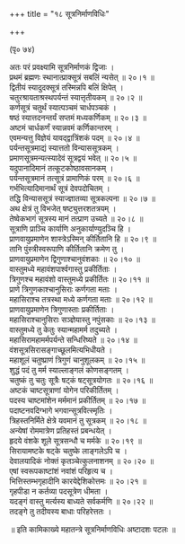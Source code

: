 +++
title = "१८ सूत्रनिर्माणविधिः"

+++
  
(पृ० ७४)  
  
अतः परं प्रवक्ष्यामि सूत्रनिर्माणकं द्विजाः ।  
प्रथमं ब्रह्मणः स्थानात्प्राक्सूत्रं सबलिं न्यसेत् ॥ २०।१ ॥  
द्वितीयं स्यादुदक्सूत्रं तस्मिन्नपि बलिं क्षिपेत् ।  
चतुरश्रायताश्रस्थपर्यन्तं स्यात्तृतीयकम् ॥ २०।२ ॥  
कर्णसूत्रं चतुर्थं स्यात्पञ्चमं चार्धपञ्चकं ।  
षष्ठं स्यात्तदनन्तर्यं सप्तमं मध्यकर्णिकम् ॥ २०।३ ॥  
अष्टमं चार्धकर्णं स्यान्नवमं कर्णिकान्तरम् ।  
एवमन्यत्तु विज्ञेयं यावद्द्वात्रिंशकं पदम् ॥ २०।४ ॥  
पर्यन्तसूत्रमाद्यं स्यात्ततो विन्याससूत्रकम् ।  
प्रमाणसूत्रमन्यत्स्यादेवं सूत्रद्वयं भवेत् ॥ २०।५ ॥  
यदुपानादिमानं तत्कूटकोष्ठावसानकम् ।  
पर्यन्तसूत्रमानं तत्सूत्रं प्रामाणिकं परम् ॥ २०।६ ॥  
गर्भभित्यादिमानार्थं सूत्रं देवपदोचितम् ।  
तद्धि विन्याससूत्रं स्याज्ज्ञातव्या सूत्रकल्पना ॥ २०।७ ॥  
अथ क्षेत्रं तु विभजेत् षष्ट्युत्तरशतत्रयम् ।  
तेष्वेकभागं सूत्रस्य मानं तत्प्राण उच्यते ॥ २०।८ ॥  
सूत्राणि प्राञ्चि कार्याणि अनुकार्याण्युदञ्चि हि ।  
प्राणवायुप्रमाणेन शास्त्रेऽस्मिन् कीर्तितानि हि ॥ २०।९ ॥  
तानि पुंस्त्रीस्वरूपाणि कीर्तितानि क्रमेण तु ।  
प्राणवायुप्रमाणेन द्विगुणाश्चानुवंशकाः ॥ २०।१० ॥  
वास्तुमध्ये महावंशपार्श्वगास्तु प्रकीर्तिताः ।  
त्रिगुणश्च महावंशो वास्तुमध्ये प्रकीर्तितः ॥ २०।११ ॥  
प्राणे त्रिगुणकाश्चानुसिराः कर्णगता मताः ।  
महासिराश्च तत्रस्था मध्ये कर्णगता मताः ॥ २०।१२ ॥  
प्राणवायुप्रमाणेन त्रिगुणास्ताः प्रकीर्तिताः ।  
महासिराश्चानुसिराः सञ्ज्ञेयास्तु नपुंसकाः ॥ २०।१३ ॥  
वास्तुमध्ये तु केतुः स्यान्महामर्म तदुच्यते ।  
महासिरामहामर्मपर्यन्ते सन्धिरिष्यते ॥ २०।१४ ॥  
वंशसूत्रसिरासङ्गाच्छूलमित्यभिधीयते ।  
महाशूलं चतुष्प्राणं त्रिगुणं चानुशूलकम् ॥ २०।१५ ॥  
शुद्धं पदं तु मर्म स्याल्लाङ्गलं कोणसङ्गतम् ।  
चतुष्कं तु चतुः सूत्रैः षट्कं षट्सूत्रयोगतः ॥ २०।१६ ॥  
अष्टकं चाष्टसूत्राणां योगेन परिकीर्तितम् ।  
पदस्य चाष्टमांशेन मर्ममानं प्रकीर्तितम् ॥ २०।१७ ॥  
पदाष्टनवदिग्भागे भगवान्सूत्रवित्स्मृतिः ।  
त्रिहस्तनिर्मिते क्षेत्रे यवमानं तु सूत्रकम् ॥ २०।१८ ॥  
अन्येषां रोममात्रेण प्रतिहस्तं प्रबन्धयेत् ।  
हृदये वंशके शूले सूत्रसन्धौ च मर्मके ॥ २०।१९ ॥  
सिरायामष्टके षट्के चतुष्के लाङ्गलेऽपि च ।  
देवालयादिकं नोक्तं कृतञ्चेत्कुलनाशनम् ॥ २०।२० ॥  
एषां स्वरूपकाष्टांशं नवांशं परिहृत्य च ।  
भित्तिस्तम्भगृहादीनि कारयेद्देशिकोत्तमः ॥ २०।२१ ॥  
गृहपीडा न कर्तव्या पदसूत्रेण धीमता ।  
यदङ्गं वास्तु मर्त्यस्य बाध्यते सर्वकर्मणि ॥ २०।२२ ॥  
तदङ्गे तु तदीयस्य बाधाः परिहरेत्ततः ।  
  
॥ इति कामिकाख्ये महातन्त्रे सूत्रनिर्माणविधिः अष्टादशः पटलः ॥  
  
  
  
  

